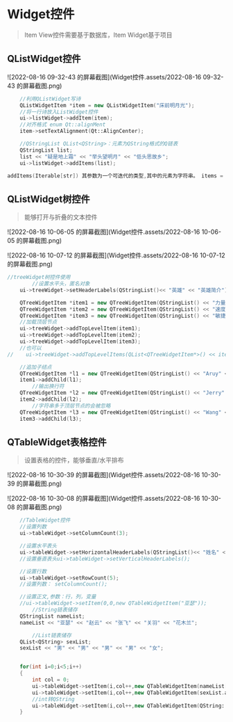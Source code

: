 # Widget控件

> Item View控件需要基于数据库，Item Widget基于项目





## QListWidget控件

> 

![2022-08-16 09-32-43 的屏幕截图](Widget控件.assets/2022-08-16 09-32-43 的屏幕截图.png)

```c++
    //利用QListWidget写诗
    QListWidgetItem *item = new QListWidgetItem("床前明月光");
    //将一行诗放入ListWidget控件
    ui->listWidget->addItem(item);
    //对齐格式 enum Qt::alignMent
    item->setTextAlignment(Qt::AlignCenter);

    //QStringList QList<QString>：元素为QString格式的Q链表
    QStringList list;
    list << "疑是地上霜" << "举头望明月" << "低头思故乡";
    ui->listWidget->addItems(list);
```

```c++
addItems(Iterable[str]) 其参数为一个可迭代的类型,其中的元素为字符串。 items = ['item1','item2','item3'] self.listWidget.addItems(items)
```







## QListWidget树控件

> 能够打开与折叠的文本控件

![2022-08-16 10-06-05 的屏幕截图](Widget控件.assets/2022-08-16 10-06-05 的屏幕截图.png)



![2022-08-16 10-07-12 的屏幕截图](Widget控件.assets/2022-08-16 10-07-12 的屏幕截图.png)



```c++
//treeWidget树控件使用
        //设置水平头，匿名对象
    ui->treeWidget->setHeaderLabels(QStringList()<< "英雄" << "英雄简介");

    QTreeWidgetItem *item1 = new QTreeWidgetItem(QStringList() << "力量");
    QTreeWidgetItem *item2 = new QTreeWidgetItem(QStringList() << "速度");
    QTreeWidgetItem *item3 = new QTreeWidgetItem(QStringList() << "敏捷");
    //加载顶层节点
    ui->treeWidget->addTopLevelItem(item1);
    ui->treeWidget->addTopLevelItem(item2);
    ui->treeWidget->addTopLevelItem(item3);
    //也可以
//    ui->treeWidget->addTopLevelItems(QList<QTreeWidgetItem*>() << item1 << item2 << item3);

    //追加子结点
    QTreeWidgetItem *l1 = new QTreeWidgetItem(QStringList() << "Aruy" << "前排坦克，抵御伤害");
    item1->addChild(l1);
        //输出换行符
    QTreeWidgetItem *l2 = new QTreeWidgetItem(QStringList() << "Jerry" << QString::fromUtf8("后排输出，远程伤害\n剑雨"));
    item2->addChild(l2);
        //字符串多于顶层节点的会被忽略
    QTreeWidgetItem *l3 = new QTreeWidgetItem(QStringList() << "Wang" << "后派法师，造成大量伤害" << "1111");
    item3->addChild(l3);
```







## QTableWidget表格控件

> 设置表格的控件，能够垂直/水平排布

![2022-08-16 10-30-39 的屏幕截图](Widget控件.assets/2022-08-16 10-30-39 的屏幕截图.png)





![2022-08-16 10-30-08 的屏幕截图](Widget控件.assets/2022-08-16 10-30-08 的屏幕截图.png)



```c++
    //TableWidget控件
    //设置列数
    ui->tableWidget->setColumnCount(3);

    //设置水平表头
    ui->tableWidget->setHorizontalHeaderLabels(QStringList()<< "姓名" << "性别" << "年龄");
    //设置垂直表头ui->tableWidget->setVerticalHeaderLabels();

    //设置行数
    ui->tableWidget->setRowCount(5);
    //设置列数： setColumnCount();

    //设置正文,参数：行，列，变量
    //ui->tableWidget->setItem(0,0,new QTableWidgetItem("亚瑟"));
        //String链表储存
    QStringList nameList;
    nameList << "亚瑟" << "赵云" << "张飞" << "关羽" << "花木兰";

        //List链表储存
    QList<QString> sexList;
    sexList << "男" << "男" << "男" << "男" << "女";


    for(int i=0;i<5;i++)
    {
        int col = 0;
        ui->tableWidget->setItem(i,col++,new QTableWidgetItem(nameList[i]));
        ui->tableWidget->setItem(i,col++,new QTableWidgetItem(sexList.at(i)));
        //int转QString
        ui->tableWidget->setItem(i,col++,new QTableWidgetItem(QString::number(i+18)));
    }
```

